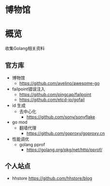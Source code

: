 # 博物馆

# 概览

收集Golang相关资料

## 官方库

- 博物馆
  - https://github.com/avelino/awesome-go
- failpoint错误注入
  - https://github.com/pingcap/failpoint
  - https://github.com/etcd-io/gofail
- id 生成
  - 去中心化
    - https://github.com/sony/sonyflake
- go mod
  - 翻墙代理 
    - https://github.com/goproxy/goproxy.cn
- 性能调优
  - golang pprof
    - https://golang.org/pkg/net/http/pprof/
    
## 个人站点

- hhstore https://github.com/hhstore/blog